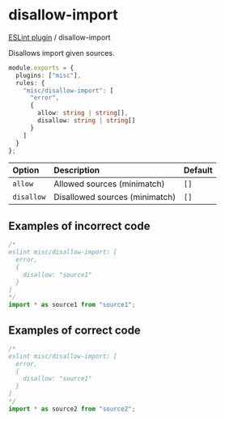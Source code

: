 # disallow-import

[ESLint plugin](https://ilyub.github.io/eslint-plugin-misc/) / disallow-import

Disallows import given sources.

```ts
module.exports = {
  plugins: ["misc"],
  rules: {
    "misc/disallow-import": [
      "error",
      {
        allow: string | string[],
        disallow: string | string[]
      }
    ]
  }
};
```

| Option | Description | Default |
| :----- | :----- | :----- |
| `allow` | Allowed sources (minimatch) | `[]` |
| `disallow` | Disallowed sources (minimatch) | `[]` |

## Examples of incorrect code

```ts
/*
eslint misc/disallow-import: [
  error,
  {
    disallow: "source1"
  }
]
*/
import * as source1 from "source1";
```

## Examples of correct code

```ts
/*
eslint misc/disallow-import: [
  error,
  {
    disallow: "source1"
  }
]
*/
import * as source2 from "source2";
```